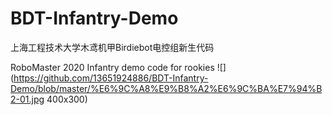 # BDT-Infantry-Demo
上海工程技术大学木鸢机甲Birdiebot电控组新生代码

RoboMaster 2020 Infantry demo code for rookies
![](https://github.com/13651924886/BDT-Infantry-Demo/blob/master/%E6%9C%A8%E9%B8%A2%E6%9C%BA%E7%94%B2-01.jpg 400x300)
